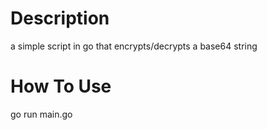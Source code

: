 # Description
a simple script in go that encrypts/decrypts a base64 string

# How To Use
go run main.go

